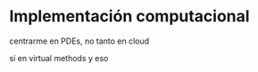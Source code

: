 # Implementación computacional


centrarme en PDEs, no tanto en cloud

sí en virtual methods y eso

